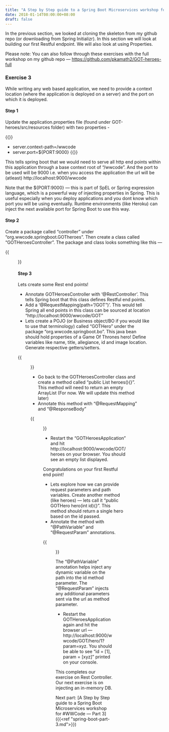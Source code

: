 ```yaml
---
title: "A Step by Step guide to a Spring Boot Microservices workshop for #WWCode — Part 2"
date: 2018-01-14T08:00:00+08:00
draft: false
---
```


In the previous section, we looked at cloning the skeleton from my github repo (or downloading from Spring Initializr). In this section we will look at building our first Restful endpoint. We will also look at using Properties.

Please note: You can also follow through these exercises with the full workshop on my github repo — https://github.com/pkamath2/GOT-heroes-full


### Exercise 3
While writing any web based application, we need to provide a context location (where the application is deployed on a server) and the port on which it is deployed.

#### **Step 1**
Update the application.properties file (found under GOT-heroes/src/resources folder) with two properties -

{{<highlight bash>}}
* server.context-path=/wwcode
* server.port=${PORT:9000}
{{</highlight>}}

This tells spring boot that we would need to serve all http end points within this application through a base context root of “/wwcode”. And the port to be used will be 9000 i.e. when you access the application the url will be (atleast) http://localhost:9000/wwcode

Note that the ${PORT:9000} — this is part of SpEL or Spring expression language, which is a powerful way of injecting properties in Spring. This is useful especially when you deploy applications and you dont know which port you will be using eventually. Runtime environments (like Heroku) can inject the next available port for Spring Boot to use this way.


#### **Step 2**
Create a package called “controller” under “org.wwcode.springboot.GOTheroes”. Then create a class called “GOTHeroesController”. The package and class looks something like this —

 {{<figure src="/images/blog/spring-boot-part-2/intellij_setup.png" caption="org.wwcode.springboot.GOTheroes.GOTHeroesController">}}


#### **Step 3**
Lets create some Rest end points!

* Annotate GOTHeroesController with ‘@RestController’. This tells Spring boot that this class defines Restful end points.
* Add a ‘@RequestMapping(path=”/GOT”)’. This would tell Spring all end points in this class can be sourced at location “http://localhost:9000/wwcode/GOT”
* Lets create a POJO (or Business object/BO if you would like to use that terminology) called “GOTHero” under the package “org.wwcode.springboot.bo”. This java bean should hold properties of a Game Of Thrones hero! Define variables like name, title, allegiance, id and image location. Generate respective getters/setters.

 {{<figure src="/images/blog/spring-boot-part-2/getter_setter.png">}}

* Go back to the GOTHeroesController class and create a method called “public List<GOTHero> heroes(){}”. This method will need to return an empty ArrayList<GOTHero> (For now. We will update this method later)
* Annotate this method with “@RequestMapping” and “@ResponseBody”

{{<figure src="/images/blog/spring-boot-part-2/request_mapping.png">}}

* Restart the “GOTHeroesApplication” and hit http://localhost:9000/wwcode/GOT/heroes on your browser. You should see an empty list displayed.

Congratulations on your first Restful end point!

* Lets explore how we can provide request parameters and path variables. Create another method (like heroes) — lets call it “public GOTHero hero(int id){}”. This method should return a single hero based on the id passed.
* Annotate the method with “@PathVariable” and “@RequestParam” annotations.

{{<figure src="/images/blog/spring-boot-part-2/path_variable.png">}}

The “@PathVariable” annotation helps inject any dynamic variable on the path into the id method parameter. The “@RequestParam” injects any additional parameters sent via the url as method parameter.

* Restart the GOTHeroesApplication again and hit the browser url — http://localhost:9000/wwcode/GOT/hero/1?param=xyz. You should be able to see “id = [1], param = [xyz]” printed on your console.

This completes our exercise on Rest Controller. Our next exercise is on injecting an in-memory DB.

Next part: [A Step by Step guide to a Spring Boot Microservices workshop for #WWCode — Part 3]({{<ref "spring-boot-part-3.md">}})